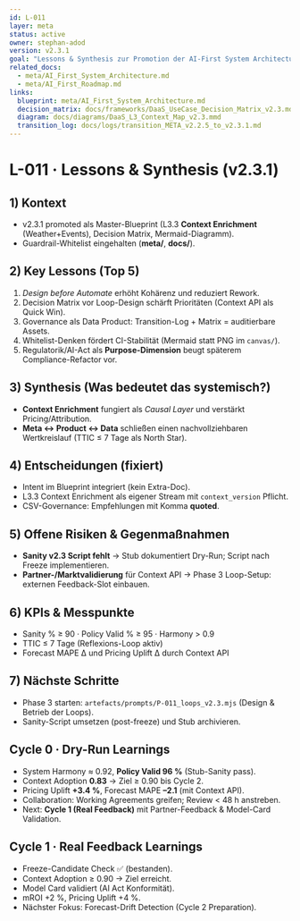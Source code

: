 ```yaml
---
id: L-011
layer: meta
status: active
owner: stephan-adod
version: v2.3.1
goal: "Lessons & Synthesis zur Promotion der AI-First System Architecture v2.3.1 (inkl. L3 Context Enrichment + Decision Matrix)"
related_docs:
  - meta/AI_First_System_Architecture.md
  - meta/AI_First_Roadmap.md
links:
  blueprint: meta/AI_First_System_Architecture.md
  decision_matrix: docs/frameworks/DaaS_UseCase_Decision_Matrix_v2.3.md
  diagram: docs/diagrams/DaaS_L3_Context_Map_v2.3.mmd
  transition_log: docs/logs/transition_META_v2.2.5_to_v2.3.1.md
---
```


# L-011 · Lessons & Synthesis (v2.3.1)

## 1) Kontext
- v2.3.1 promoted als Master-Blueprint (L3.3 **Context Enrichment** (Weather+Events), Decision Matrix, Mermaid-Diagramm).
- Guardrail-Whitelist eingehalten (**meta/**, **docs/**).

## 2) Key Lessons (Top 5)
1. *Design before Automate* erhöht Kohärenz und reduziert Rework.
2. Decision Matrix vor Loop-Design schärft Prioritäten (Context API als Quick Win).
3. Governance als Data Product: Transition-Log + Matrix = auditierbare Assets.
4. Whitelist-Denken fördert CI-Stabilität (Mermaid statt PNG im `canvas/`).
5. Regulatorik/AI-Act als **Purpose-Dimension** beugt späterem Compliance-Refactor vor.

## 3) Synthesis (Was bedeutet das systemisch?)
- **Context Enrichment** fungiert als *Causal Layer* und verstärkt Pricing/Attribution.
- **Meta ↔ Product ↔ Data** schließen einen nachvollziehbaren Wertkreislauf (TTIC ≤ 7 Tage als North Star).

## 4) Entscheidungen (fixiert)
- Intent im Blueprint integriert (kein Extra-Doc).
- L3.3 Context Enrichment als eigener Stream mit `context_version` Pflicht.
- CSV-Governance: Empfehlungen mit Komma **quoted**.

## 5) Offene Risiken & Gegenmaßnahmen
- **Sanity v2.3 Script fehlt** → Stub dokumentiert Dry-Run; Script nach Freeze implementieren.
- **Partner-/Marktvalidierung** für Context API → Phase 3 Loop-Setup: externen Feedback-Slot einbauen.

## 6) KPIs & Messpunkte
- Sanity % ≥ 90 · Policy Valid % ≥ 95 · Harmony > 0.9
- TTIC ≤ 7 Tage (Reflexions-Loop aktiv)
- Forecast MAPE Δ und Pricing Uplift Δ durch Context API

## 7) Nächste Schritte
- Phase 3 starten: `artefacts/prompts/P-011_loops_v2.3.mjs` (Design & Betrieb der Loops).
- Sanity-Script umsetzen (post-freeze) und Stub archivieren.

## Cycle 0 · Dry-Run Learnings
- System Harmony ≈ 0.92, **Policy Valid 96 %** (Stub-Sanity pass).
- Context Adoption **0.83** → Ziel ≥ 0.90 bis Cycle 2.
- Pricing Uplift **+3.4 %**, Forecast MAPE **–2.1** (mit Context API).
- Collaboration: Working Agreements greifen; Review < 48 h anstreben.
- Next: **Cycle 1 (Real Feedback)** mit Partner-Feedback & Model-Card Validation.

## Cycle 1 · Real Feedback Learnings
- Freeze-Candidate Check ✅ (bestanden).  
- Context Adoption ≥ 0.90 → Ziel erreicht.  
- Model Card validiert (AI Act Konformität).  
- mROI +2 %, Pricing Uplift +4 %.  
- Nächster Fokus: Forecast-Drift Detection (Cycle 2 Preparation).
